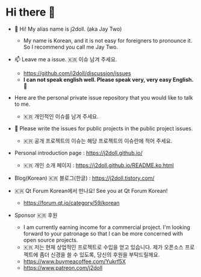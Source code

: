 # Hi there 👋

<!--
**j2doll/j2doll** is a ✨ _special_ ✨ repository because its `README.md` (this file) appears on your GitHub profile.

Here are some ideas to get you started:

- 🔭 I’m currently working on ...
- 🌱 I’m currently learning ...
- 👯 I’m looking to collaborate on ...
- 🤔 I’m looking for help with ...
- 💬 Ask me about ...
- 📫 How to reach me: ...
- 😄 Pronouns: ...
- ⚡ Fun fact: ...
-->

- :monkey: Hi! My alias name is j2doll. (aka Jay Two)
  - My name is Korean, and it is not easy for foreigners to pronounce it. So I recommend you call me Jay Two. 

- :mailbox: Leave me a issue. :kr: 이슈 남겨 주세요. 
  - https://github.com/j2doll/discussion/issues
  - **I can not speak english well. Please speak very, very easy English.** :monkey:

- Here are the personal private issue repository that you would like to talk to me.
  - :kr: 개인적인 이슈를 남겨 주세요.

- 💬 Please write the issues for public projects in the public project issues. 
   - :kr: 공개 프로젝트의 이슈는 해당 프로젝트의 이슈란에 적어 주세요. 

- Personal introduction page : https://j2doll.github.io/
  - :kr: 개인 소개 페이지 : https://j2doll.github.io/README.ko.html
  
- Blog(Korean) :kr: 블로그(한글) : https://j2doll.tistory.com/

- :kr: Qt Forum Korean에서 만나요! See you at Qt Forum Korean!
  - https://forum.qt.io/category/59/korean

- Sponsor :kr: 후원
  - I am currently earning income for a commercial project. I'm looking forward to your patronage so that I can be more concerned with open source projects.
  - :kr: 저는 현재 상업적인 프로젝트로 수입을 얻고 있습니다. 제가 오픈소스 프로젝트에 좀더 신경을 쓸 수 있도록, 당신의 후원을 부탁드릴께요.
  - https://www.buymeacoffee.com/Yukrf5X
  - https://www.patreon.com/j2doll
